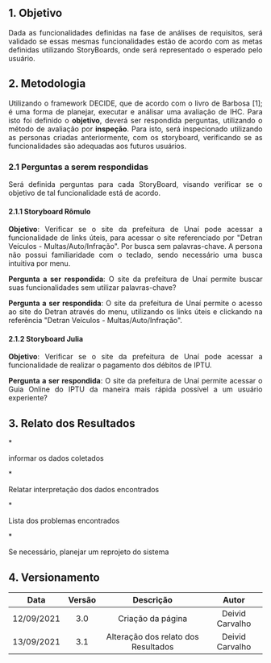 ## 1. Objetivo
<p align = "justify">
Dada as funcionalidades definidas na fase de análises de requisitos, será validado se essas mesmas funcionalidades estão de acordo com as metas definidas utilizando StoryBoards, onde será representado o esperado pelo usuário.
</p>

## 2. Metodologia
<p align = "justify">Utilizando o framework DECIDE, que de acordo com o livro de Barbosa [1]; é uma forma de planejar, executar e análisar uma avaliação de IHC. Para isto foi definido o <b>objetivo</b>, deverá ser respondida perguntas, utilizando o método de avaliação por <b>inspeção</b>. Para isto, será inspecionado utilizando as personas criadas anteriormente, com os storyboard, verificando se as funcionalidades são adequadas aos futuros usuários.</p>

### 2.1 Perguntas a serem respondidas
<p align = "justify">Será definida perguntas para cada StoryBoard, visando verificar se o objetivo de tal funcionalidade está de acordo. 
</p>

#### 2.1.1 Storyboard Rômulo
<p align = "justify"><b>Objetivo</b>: Verificar se o site da prefeitura de Unaí pode acessar a funcionalidade de links úteis, para acessar o site referenciado por "Detran Veículos - Multas/Auto/Infração". Por busca sem palavras-chave. A persona não possui familiaridade com o teclado, sendo necessário uma busca intuitiva por menu.</p>
<p align = "justify"><b>Pergunta a ser respondida</b>: O site da prefeitura de Unaí permite buscar suas funcionalidades sem utilizar palavras-chave?</p>
<p align = "justify"><b>Pergunta a ser respondida</b>: O site da prefeitura de Unaí permite o acesso ao site do Detran através do menu, utilizando os links úteis e clickando na referência "Detran Veículos - Multas/Auto/Infração".</p>

#### 2.1.2 Storyboard Julia
<p align = "justify"><b>Objetivo</b>: Verificar se o site da prefeitura de Unaí pode acessar a funcionalidade de realizar o pagamento dos débitos de IPTU.</p>
<p align = "justify"><b>Pergunta a ser respondida</b>: O site da prefeitura de Unaí permite acessar o Guia Online do IPTU da maneira mais rápida possível a um usuário experiente?</p>

## 3. Relato dos Resultados
*<p align = "justify">informar os dados coletados</p>
*<p align = "justify">Relatar interpretação dos dados encontrados</p>
*<p align = "justify">Lista dos problemas encontrados</p>
*<p align = "justify">Se necessário, planejar um reprojeto do sistema</p>

## 4. Versionamento

| Data |Versão|         Descrição          |       Autor      |
|:----:|:----:|:--------------------------:|:----------------:|
| 12/09/2021 |  3.0 | Criação da página    | Deivid Carvalho |
| 13/09/2021 |  3.1 | Alteração dos relato dos Resultados    | Deivid Carvalho |